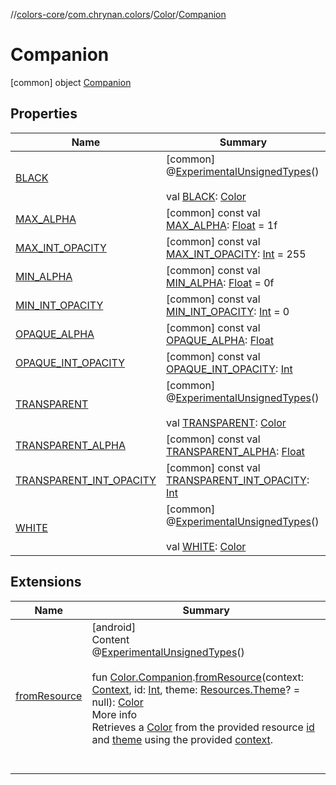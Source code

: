 //[colors-core](../../../../index.md)/[com.chrynan.colors](../../index.md)/[Color](../index.md)/[Companion](index.md)



# Companion  
 [common] object [Companion](index.md)   


## Properties  
  
|  Name |  Summary | 
|---|---|
| <a name="com.chrynan.colors/Color.Companion/BLACK/#/PointingToDeclaration/"></a>[BLACK](-b-l-a-c-k.md)| <a name="com.chrynan.colors/Color.Companion/BLACK/#/PointingToDeclaration/"></a> [common] @[ExperimentalUnsignedTypes](https://kotlinlang.org/api/latest/jvm/stdlib/kotlin/-experimental-unsigned-types/index.html)()  <br>  <br>val [BLACK](-b-l-a-c-k.md): [Color](../index.md)   <br>|
| <a name="com.chrynan.colors/Color.Companion/MAX_ALPHA/#/PointingToDeclaration/"></a>[MAX_ALPHA](-m-a-x_-a-l-p-h-a.md)| <a name="com.chrynan.colors/Color.Companion/MAX_ALPHA/#/PointingToDeclaration/"></a> [common] const val [MAX_ALPHA](-m-a-x_-a-l-p-h-a.md): [Float](https://kotlinlang.org/api/latest/jvm/stdlib/kotlin/-float/index.html) = 1f   <br>|
| <a name="com.chrynan.colors/Color.Companion/MAX_INT_OPACITY/#/PointingToDeclaration/"></a>[MAX_INT_OPACITY](-m-a-x_-i-n-t_-o-p-a-c-i-t-y.md)| <a name="com.chrynan.colors/Color.Companion/MAX_INT_OPACITY/#/PointingToDeclaration/"></a> [common] const val [MAX_INT_OPACITY](-m-a-x_-i-n-t_-o-p-a-c-i-t-y.md): [Int](https://kotlinlang.org/api/latest/jvm/stdlib/kotlin/-int/index.html) = 255   <br>|
| <a name="com.chrynan.colors/Color.Companion/MIN_ALPHA/#/PointingToDeclaration/"></a>[MIN_ALPHA](-m-i-n_-a-l-p-h-a.md)| <a name="com.chrynan.colors/Color.Companion/MIN_ALPHA/#/PointingToDeclaration/"></a> [common] const val [MIN_ALPHA](-m-i-n_-a-l-p-h-a.md): [Float](https://kotlinlang.org/api/latest/jvm/stdlib/kotlin/-float/index.html) = 0f   <br>|
| <a name="com.chrynan.colors/Color.Companion/MIN_INT_OPACITY/#/PointingToDeclaration/"></a>[MIN_INT_OPACITY](-m-i-n_-i-n-t_-o-p-a-c-i-t-y.md)| <a name="com.chrynan.colors/Color.Companion/MIN_INT_OPACITY/#/PointingToDeclaration/"></a> [common] const val [MIN_INT_OPACITY](-m-i-n_-i-n-t_-o-p-a-c-i-t-y.md): [Int](https://kotlinlang.org/api/latest/jvm/stdlib/kotlin/-int/index.html) = 0   <br>|
| <a name="com.chrynan.colors/Color.Companion/OPAQUE_ALPHA/#/PointingToDeclaration/"></a>[OPAQUE_ALPHA](-o-p-a-q-u-e_-a-l-p-h-a.md)| <a name="com.chrynan.colors/Color.Companion/OPAQUE_ALPHA/#/PointingToDeclaration/"></a> [common] const val [OPAQUE_ALPHA](-o-p-a-q-u-e_-a-l-p-h-a.md): [Float](https://kotlinlang.org/api/latest/jvm/stdlib/kotlin/-float/index.html)   <br>|
| <a name="com.chrynan.colors/Color.Companion/OPAQUE_INT_OPACITY/#/PointingToDeclaration/"></a>[OPAQUE_INT_OPACITY](-o-p-a-q-u-e_-i-n-t_-o-p-a-c-i-t-y.md)| <a name="com.chrynan.colors/Color.Companion/OPAQUE_INT_OPACITY/#/PointingToDeclaration/"></a> [common] const val [OPAQUE_INT_OPACITY](-o-p-a-q-u-e_-i-n-t_-o-p-a-c-i-t-y.md): [Int](https://kotlinlang.org/api/latest/jvm/stdlib/kotlin/-int/index.html)   <br>|
| <a name="com.chrynan.colors/Color.Companion/TRANSPARENT/#/PointingToDeclaration/"></a>[TRANSPARENT](-t-r-a-n-s-p-a-r-e-n-t.md)| <a name="com.chrynan.colors/Color.Companion/TRANSPARENT/#/PointingToDeclaration/"></a> [common] @[ExperimentalUnsignedTypes](https://kotlinlang.org/api/latest/jvm/stdlib/kotlin/-experimental-unsigned-types/index.html)()  <br>  <br>val [TRANSPARENT](-t-r-a-n-s-p-a-r-e-n-t.md): [Color](../index.md)   <br>|
| <a name="com.chrynan.colors/Color.Companion/TRANSPARENT_ALPHA/#/PointingToDeclaration/"></a>[TRANSPARENT_ALPHA](-t-r-a-n-s-p-a-r-e-n-t_-a-l-p-h-a.md)| <a name="com.chrynan.colors/Color.Companion/TRANSPARENT_ALPHA/#/PointingToDeclaration/"></a> [common] const val [TRANSPARENT_ALPHA](-t-r-a-n-s-p-a-r-e-n-t_-a-l-p-h-a.md): [Float](https://kotlinlang.org/api/latest/jvm/stdlib/kotlin/-float/index.html)   <br>|
| <a name="com.chrynan.colors/Color.Companion/TRANSPARENT_INT_OPACITY/#/PointingToDeclaration/"></a>[TRANSPARENT_INT_OPACITY](-t-r-a-n-s-p-a-r-e-n-t_-i-n-t_-o-p-a-c-i-t-y.md)| <a name="com.chrynan.colors/Color.Companion/TRANSPARENT_INT_OPACITY/#/PointingToDeclaration/"></a> [common] const val [TRANSPARENT_INT_OPACITY](-t-r-a-n-s-p-a-r-e-n-t_-i-n-t_-o-p-a-c-i-t-y.md): [Int](https://kotlinlang.org/api/latest/jvm/stdlib/kotlin/-int/index.html)   <br>|
| <a name="com.chrynan.colors/Color.Companion/WHITE/#/PointingToDeclaration/"></a>[WHITE](-w-h-i-t-e.md)| <a name="com.chrynan.colors/Color.Companion/WHITE/#/PointingToDeclaration/"></a> [common] @[ExperimentalUnsignedTypes](https://kotlinlang.org/api/latest/jvm/stdlib/kotlin/-experimental-unsigned-types/index.html)()  <br>  <br>val [WHITE](-w-h-i-t-e.md): [Color](../index.md)   <br>|


## Extensions  
  
|  Name |  Summary | 
|---|---|
| <a name="com.chrynan.colors//fromResource/com.chrynan.colors.Color.Companion#android.content.Context#kotlin.Int#android.content.res.Resources.Theme?/PointingToDeclaration/"></a>[fromResource](../../from-resource.md)| <a name="com.chrynan.colors//fromResource/com.chrynan.colors.Color.Companion#android.content.Context#kotlin.Int#android.content.res.Resources.Theme?/PointingToDeclaration/"></a>[android]  <br>Content  <br>@[ExperimentalUnsignedTypes](https://kotlinlang.org/api/latest/jvm/stdlib/kotlin/-experimental-unsigned-types/index.html)()  <br>  <br>fun [Color.Companion](index.md#%5Bcom.chrynan.colors%2FColor.Companion%2F%2F%2FPointingToDeclaration%2F%5D%2FExtensions%2F-1178459663).[fromResource](../../from-resource.md)(context: [Context](https://developer.android.com/reference/kotlin/android/content/Context.html), id: [Int](https://kotlinlang.org/api/latest/jvm/stdlib/kotlin/-int/index.html), theme: [Resources.Theme](https://developer.android.com/reference/kotlin/android/content/res/Resources.Theme.html)? = null): [Color](../index.md#%5Bcom.chrynan.colors%2FColor%2F%2F%2FPointingToDeclaration%2F%5D%2FExtensions%2F-1178459663)  <br>More info  <br>Retrieves a [Color](../index.md#%5Bcom.chrynan.colors%2FColor%2F%2F%2FPointingToDeclaration%2F%5D%2FExtensions%2F-1178459663) from the provided resource [id](../../from-resource.md) and [theme](../../from-resource.md) using the provided [context](../../from-resource.md).  <br><br><br>|

